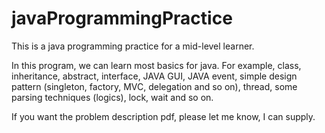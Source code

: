 # javaProgrammingPractice
This is a java programming practice for a mid-level learner.

In this program, we can learn most basics for java. For example, class, inheritance, abstract, interface, JAVA GUI, JAVA event, 
simple design pattern (singleton, factory, MVC, delegation and so on), thread, some parsing techniques (logics), lock, wait and so on.

If you want the problem description pdf, please let me know, I can supply.
